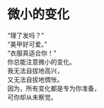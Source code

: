 # 微小的变化

“理了发吗？”
\
“美甲好可爱。”
\
“衣服真适合你！”
\
你总能注意微小的变化。
\
我无法自拔地高兴，
\
又无法自拔地惆怅。
\
因为，所有变化都是专为你准备，
\
可你却从未察觉。













